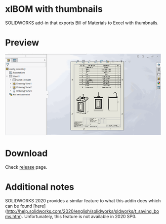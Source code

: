 # xlBOM with thumbnails
SOLIDWORKS add-in that exports Bill of Materials to Excel with thumbnails.

# Preview
![Preview](ThumbnailedBOM/Preview/Preview.gif)


# Download
Check [release](https://github.com/jliliamen/ThumbnailedBOM/releases) page. 

# Additional notes
SOLIDWORKS 2020 provides a similar feature to what this addin does which can be found [here] (http://help.solidworks.com/2020/english/solidworks/sldworks/t_saving_boms.htm). Unfortunately, this feature is not available in 2020 SP0.
